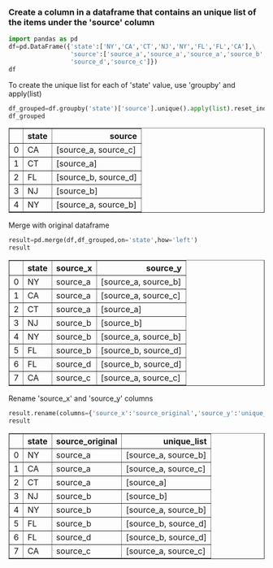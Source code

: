 ### Create a column in a dataframe that contains an unique list of the items under the 'source' column


```python
import pandas as pd
df=pd.DataFrame({'state':['NY','CA','CT','NJ','NY','FL','FL','CA'],\
                 'source':['source_a','source_a','source_a','source_b','source_b','source_b',\
                 'source_d','source_c']})
df
```

To create the unique list for each of 'state' value, use 'groupby' and apply(list)


```python
df_grouped=df.groupby('state')['source'].unique().apply(list).reset_index()
df_grouped
```




<div>
<style scoped>
    .dataframe tbody tr th:only-of-type {
        vertical-align: middle;
    }

    .dataframe tbody tr th {
        vertical-align: top;
    }

    .dataframe thead th {
        text-align: right;
    }
</style>
<table border="1" class="dataframe">
  <thead>
    <tr style="text-align: right;">
      <th></th>
      <th>state</th>
      <th>source</th>
    </tr>
  </thead>
  <tbody>
    <tr>
      <td>0</td>
      <td>CA</td>
      <td>[source_a, source_c]</td>
    </tr>
    <tr>
      <td>1</td>
      <td>CT</td>
      <td>[source_a]</td>
    </tr>
    <tr>
      <td>2</td>
      <td>FL</td>
      <td>[source_b, source_d]</td>
    </tr>
    <tr>
      <td>3</td>
      <td>NJ</td>
      <td>[source_b]</td>
    </tr>
    <tr>
      <td>4</td>
      <td>NY</td>
      <td>[source_a, source_b]</td>
    </tr>
  </tbody>
</table>
</div>



Merge with original dataframe


```python
result=pd.merge(df,df_grouped,on='state',how='left')
result
```




<div>
<style scoped>
    .dataframe tbody tr th:only-of-type {
        vertical-align: middle;
    }

    .dataframe tbody tr th {
        vertical-align: top;
    }

    .dataframe thead th {
        text-align: right;
    }
</style>
<table border="1" class="dataframe">
  <thead>
    <tr style="text-align: right;">
      <th></th>
      <th>state</th>
      <th>source_x</th>
      <th>source_y</th>
    </tr>
  </thead>
  <tbody>
    <tr>
      <td>0</td>
      <td>NY</td>
      <td>source_a</td>
      <td>[source_a, source_b]</td>
    </tr>
    <tr>
      <td>1</td>
      <td>CA</td>
      <td>source_a</td>
      <td>[source_a, source_c]</td>
    </tr>
    <tr>
      <td>2</td>
      <td>CT</td>
      <td>source_a</td>
      <td>[source_a]</td>
    </tr>
    <tr>
      <td>3</td>
      <td>NJ</td>
      <td>source_b</td>
      <td>[source_b]</td>
    </tr>
    <tr>
      <td>4</td>
      <td>NY</td>
      <td>source_b</td>
      <td>[source_a, source_b]</td>
    </tr>
    <tr>
      <td>5</td>
      <td>FL</td>
      <td>source_b</td>
      <td>[source_b, source_d]</td>
    </tr>
    <tr>
      <td>6</td>
      <td>FL</td>
      <td>source_d</td>
      <td>[source_b, source_d]</td>
    </tr>
    <tr>
      <td>7</td>
      <td>CA</td>
      <td>source_c</td>
      <td>[source_a, source_c]</td>
    </tr>
  </tbody>
</table>
</div>



Rename 'source_x' and 'source_y' columns


```python
result.rename(columns={'source_x':'source_original','source_y':'unique_list'},inplace=True)
result
```




<div>
<style scoped>
    .dataframe tbody tr th:only-of-type {
        vertical-align: middle;
    }

    .dataframe tbody tr th {
        vertical-align: top;
    }

    .dataframe thead th {
        text-align: right;
    }
</style>
<table border="1" class="dataframe">
  <thead>
    <tr style="text-align: right;">
      <th></th>
      <th>state</th>
      <th>source_original</th>
      <th>unique_list</th>
    </tr>
  </thead>
  <tbody>
    <tr>
      <td>0</td>
      <td>NY</td>
      <td>source_a</td>
      <td>[source_a, source_b]</td>
    </tr>
    <tr>
      <td>1</td>
      <td>CA</td>
      <td>source_a</td>
      <td>[source_a, source_c]</td>
    </tr>
    <tr>
      <td>2</td>
      <td>CT</td>
      <td>source_a</td>
      <td>[source_a]</td>
    </tr>
    <tr>
      <td>3</td>
      <td>NJ</td>
      <td>source_b</td>
      <td>[source_b]</td>
    </tr>
    <tr>
      <td>4</td>
      <td>NY</td>
      <td>source_b</td>
      <td>[source_a, source_b]</td>
    </tr>
    <tr>
      <td>5</td>
      <td>FL</td>
      <td>source_b</td>
      <td>[source_b, source_d]</td>
    </tr>
    <tr>
      <td>6</td>
      <td>FL</td>
      <td>source_d</td>
      <td>[source_b, source_d]</td>
    </tr>
    <tr>
      <td>7</td>
      <td>CA</td>
      <td>source_c</td>
      <td>[source_a, source_c]</td>
    </tr>
  </tbody>
</table>
</div>


